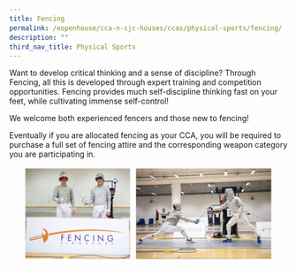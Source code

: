 ```yaml
---
title: Fencing
permalink: /eopenhouse/cca-n-cjc-houses/ccas/physical-sports/fencing/
description: ""
third_nav_title: Physical Sports
---
```

Want to develop critical thinking and a sense of discipline? Through Fencing, all this is developed through expert training and competition opportunities. Fencing provides much self-discipline thinking fast on your feet, while cultivating immense self-control!

  

We welcome both experienced fencers and those new to fencing!

  

Eventually if you are allocated fencing as your CCA, you will be required to purchase a full set of fencing attire and the corresponding weapon category you are participating in.

<style>  
img {  
  display: block;  
  margin-left: auto;  
  margin-right: auto;  
}  
</style>  
<img style="width:90%;" alt="CJC fencing" src="/images/cjc%20fencing.JPG">